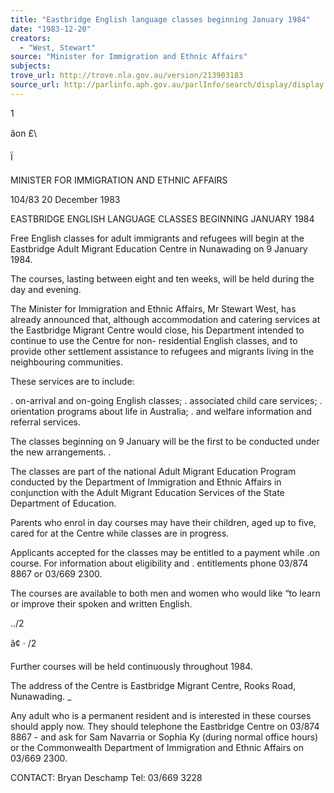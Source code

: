 ```yaml
---
title: "Eastbridge English language classes beginning January 1984"
date: "1983-12-20"
creators:
  - "West, Stewart"
source: "Minister for Immigration and Ethnic Affairs"
subjects:
trove_url: http://trove.nla.gov.au/version/213903183
source_url: http://parlinfo.aph.gov.au/parlInfo/search/display/display.w3p;query=Id%3A%22media/pressrel/HPR09004678%22
---
```


 1

 âon £\

 Ï

 MINISTER FOR IMMIGRATION  AND ETHNIC AFFAIRS

 104/83 20 December 1983

 EASTBRIDGE ENGLISH LANGUAGE CLASSES BEGINNING JANUARY 1984

 Free English classes for adult immigrants and refugees will  begin at the Eastbridge Adult Migrant Education Centre in  Nunawading on 9 January 1984.

 The courses,  lasting between eight and ten weeks,  will be  held during the day and evening.

 The Minister for Immigration and Ethnic Affairs,  Mr Stewart West,   has already announced that,  although accommodation and catering  services at the Eastbridge Migrant Centre would close,  his  Department intended to continue to use the Centre for non-  residential English classes,  and to provide other settlement  assistance to refugees and migrants living in the neighbouring  communities.

 These services are to include:

 .  on-arrival and on-going English classes; .  associated child care services; .  orientation programs about life in Australia; .  and welfare information and referral services.

 The classes beginning on 9 January will be the first to be  conducted under the new arrangements.  .

 The classes are part of the national Adult Migrant Education  Program conducted by the Department of Immigration and Ethnic  Affairs in conjunction with the Adult Migrant Education  Services of the State Department of Education.

 Parents who enrol in day courses may have their children,   aged up to five, cared for at the Centre while classes are in  progress.

 Applicants accepted for the classes may be entitled to a payment  while .on course. For information about eligibility and . entitlements phone 03/874 8867 or 03/669 2300.

 The courses are available to both men and women who would like  “to learn or improve their spoken and written English.

 ../2

 â¢  ·  /2

 Further courses will be held continuously throughout 1984.

 The address of the Centre is Eastbridge Migrant Centre, Rooks Road,  Nunawading. _

 Any adult who is a permanent resident and is interested in  these courses should apply now. They should telephone the  Eastbridge Centre on 03/874 8867 - and ask for Sam Navarria  or Sophia Ky (during normal office hours) or the Commonwealth  Department of Immigration and Ethnic Affairs on 03/669 2300.

 CONTACT: Bryan Deschamp Tel: 03/669 3228

